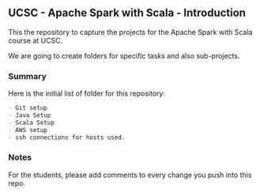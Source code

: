 ## UCSC - Apache Spark with Scala - Introduction

This the repository to capture the projects for the Apache Spark with Scala course at UCSC.

We are going to create folders for specific tasks and also sub-projects.

### Summary

Here is the initial list of folder for this repository:

```markdown
- Git setup
- Java Setup
- Scala Setup
- AWS setup
- ssh connections for hosts used.
```

### Notes

For the students, please add comments to every change you push into this repo.
